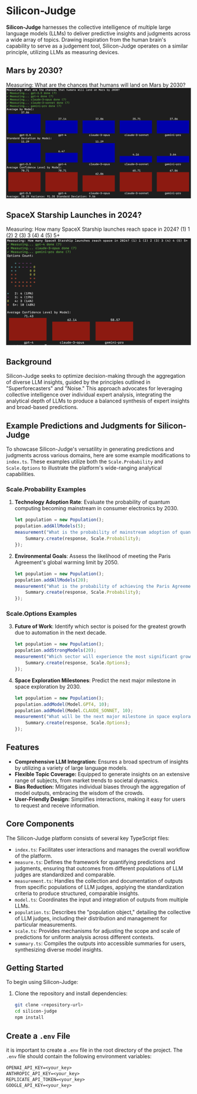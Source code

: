 # Silicon-Judge

**Silicon-Judge** harnesses the collective intelligence of multiple large language models (LLMs) to deliver predictive insights and judgments across a wide array of topics. Drawing inspiration from the human brain's capability to serve as a judgement tool, Silicon-Judge operates on a similar principle, utilizing LLMs as measuring devices. 

## Mars by 2030?
Measuring: What are the chances that humans will land on Mars by 2030?
![Prediction of the chances that humans will land on Mars by 2030](https://github.com/mfainstein/silicon-judge/blob/main/ProbabilityLandOnMars2030.png)

## SpaceX Starship Launches in 2024?
Measuring: How many SpaceX Starship launches reach space in 2024? (1) 1 (2) 2 (3) 3 (4) 4 (5) 5+
![Prediction of how many SpaceX Starship launches reach space in 2024](https://github.com/mfainstein/silicon-judge/blob/main/SpaceXStarshipLaunches2024.png)

## Background

Silicon-Judge seeks to optimize decision-making through the aggregation of diverse LLM insights, guided by the principles outlined in "Superforecasters" and "Noise." This approach advocates for leveraging collective intelligence over individual expert analysis, integrating the analytical depth of LLMs to produce a balanced synthesis of expert insights and broad-based predictions.

## Example Predictions and Judgments for Silicon-Judge

To showcase Silicon-Judge's versatility in generating predictions and judgments across various domains, here are some example modifications to `index.ts`. These examples utilize both the `Scale.Probability` and `Scale.Options` to illustrate the platform's wide-ranging analytical capabilities.

### Scale.Probability Examples

1. **Technology Adoption Rate**:
   Evaluate the probability of quantum computing becoming mainstream in consumer electronics by 2030.

    ```typescript
    let population = new Population();
    population.addAllModels(5);
    measurement("What is the probability of mainstream adoption of quantum computing in consumer electronics by 2030?", Scale.Probability, population).then((response) => {
        Summary.create(response, Scale.Probability);
    });
    ```

2. **Environmental Goals**:
   Assess the likelihood of meeting the Paris Agreement's global warming limit by 2050.

    ```typescript
    let population = new Population();
    population.addAllModels(20);
    measurement("What is the probability of achieving the Paris Agreement's goal of limiting global warming to 1.5 degrees Celsius above pre-industrial levels by 2050?", Scale.Probability, population).then((response) => {
        Summary.create(response, Scale.Probability);
    });
    ```

### Scale.Options Examples

3. **Future of Work**:
   Identify which sector is poised for the greatest growth due to automation in the next decade.

    ```typescript
    let population = new Population();
    population.addStrongModels(20);
    measurement("Which sector will experience the most significant growth due to automation in the next decade: (1) technology (2) healthcare (3) education (4) manufacturing?", Scale.Options, population).then((response) => {
        Summary.create(response, Scale.Options);
    });
    ```

4. **Space Exploration Milestones**:
   Predict the next major milestone in space exploration by 2030.

    ```typescript
    let population = new Population();
    population.addModel(Model.GPT4, 10);
    population.addModel(Model.CLAUDE_SONNET, 10);
    measurement("What will be the next major milestone in space exploration by 2030: (1) returning humans to the moon (2) launching a manned mission to Mars (3) discovering extraterrestrial life (4) establishing a permanent space station?", Scale.Options, population).then((response) => {
        Summary.create(response, Scale.Options);
    });
    ```


## Features

- **Comprehensive LLM Integration:** Ensures a broad spectrum of insights by utilizing a variety of large language models.
- **Flexible Topic Coverage:** Equipped to generate insights on an extensive range of subjects, from market trends to societal dynamics.
- **Bias Reduction:** Mitigates individual biases through the aggregation of model outputs, embracing the wisdom of the crowds.
- **User-Friendly Design:** Simplifies interactions, making it easy for users to request and receive information.

## Core Components

The Silicon-Judge platform consists of several key TypeScript files:

- `index.ts`: Facilitates user interactions and manages the overall workflow of the platform.
- `measure.ts`: Defines the framework for quantifying predictions and judgments, ensuring that outcomes from different populations of LLM judges are standardized and comparable.
- `measurement.ts`: Handles the collection and documentation of outputs from specific populations of LLM judges, applying the standardization criteria to produce structured, comparable insights.
- `model.ts`: Coordinates the input and integration of outputs from multiple LLMs.
- `population.ts`: Describes the "population object," detailing the collective of LLM judges, including their distribution and management for particular measurements.
- `scale.ts`: Provides mechanisms for adjusting the scope and scale of predictions for uniform analysis across different contexts.
- `summary.ts`: Compiles the outputs into accessible summaries for users, synthesizing diverse model insights.

## Getting Started

To begin using Silicon-Judge:

1. Clone the repository and install dependencies:
   ```bash
   git clone <repository-url>
   cd silicon-judge
   npm install

## Create a `.env` File
it is important to create a `.env` file in the root directory of the project. The `.env` file should contain the following environment variables:

```
OPENAI_API_KEY=<your_key>
ANTHROPIC_API_KEY=<your_key>
REPLICATE_API_TOKEN=<your_key>
GOOGLE_API_KEY=<your_key>
```
